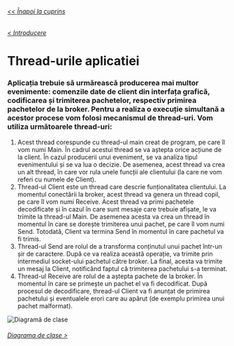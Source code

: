 ###### [<< Înapoi la cuprins](../Cuprins.md)
###### [< Introducere](01.%20Introducere.md)
# Thread-urile aplicatiei
### Aplicația trebuie să urmărească producerea mai multor evenimente: comenzile date de client din interfața grafică, codificarea și trimiterea pachetelor, respectiv primirea pachetelor de la broker. Pentru a realiza o execuție simultană a acestor procese vom folosi mecanismul de thread-uri. Vom utiliza următoarele thread-uri:
1. Acest thread corespunde cu thread-ul main creat de program, pe care îl vom numi Main. În cadrul acestui thread se va aștepta orice acțiune de la client. În cazul producerii unui eveniment, se va analiza tipul evenimentului și se va lua o decizie. De asemenea, acest thread va crea un alt thread, în care vor rula unele funcții ale clientului (la care ne vom referi cu numele de Client).
2. Thread-ul Client este un thread care descrie funționalitatea clientului. La momentul conectării la broker, acest thread va genera un thread copil, pe care îl vom numi Receive. Acest thread va primi pachetele decodificate și în cazul în care sunt mesaje care trebuie afișate, le va trimite la thread-ul Main. De asemenea acesta va crea un thread în momentul în care se dorește trimiterea unui pachet, pe care îl vom numi Send. Totodată, Client va termina Send în momentul în care pachetul va fi trimis.
3. Thread-ul Send are rolul de a transforma conținutul unui pachet într-un șir de caractere. După ce va realiza această operație, va trimite prin intermediul socket-ului pachetul către broker. La final, acesta va trimite un mesaj la Client, notificând faptul că trimiterea pachetului s-a terminat.
4. Thread-ul Receive are rolul de a aștepta pachete de la broker. În momentul în care se primește un pachet el va fi decodificat. După procesul de decodificare, thread-ul Client va fi anunțat de primirea pachetului și eventualele erori care au apărut (de exemplu primirea unui pachet malformat).

![Diagramă de clase](../Img/thread_sequence_diagram.png)
###### [Diagrama de clase >](03.%20Diagrama%20de%20clase.md)
